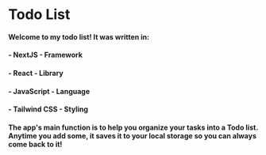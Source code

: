 # Todo List

#### Welcome to my todo list! It was written in:
#### - NextJS - Framework
#### - React - Library
#### - JavaScript - Language
#### - Tailwind CSS - Styling

#### The app's main function is to help you organize your tasks into a **Todo list**. Anytime you add some, it saves it to your local storage so you can always come back to it!
